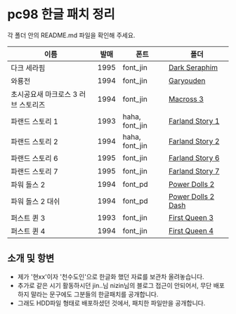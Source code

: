 # pc98 한글 패치 정리

각 폴더 안의 README.md 파일을 확인해 주세요.</br>

|이름|발매|폰트|폴더|
|--|--|--|--|
|다크 세라핌|1995|font_jin|[Dark Seraphim](https://github.com/ybaik/pc98-ko-patch/tree/main/patches/Dark%20Seraphim)|
|와룡전|1994|font_jin|[Garyouden](https://github.com/ybaik/pc98-ko-patch/tree/main/patches/Garyouden)|
|초시공요새 마크로스 3 러브 스토리즈|1994|font_jin|[Macross 3](https://github.com/ybaik/pc98-ko-patch/tree/main/patches/Macross%203)|
|파랜드 스토리 1|1993|haha, font_jin|[Farland Story 1](https://github.com/ybaik/pc98-ko-patch/tree/main/patches/Farland%20Story%201)|
|파랜드 스토리 2|1994|haha, font_jin|[Farland Story 2](https://github.com/ybaik/pc98-ko-patch/tree/main/patches/Farland%20Story%202)|
|파랜드 스토리 6|1995|font_jin|[Farland Story 6](https://github.com/ybaik/pc98-ko-patch/tree/main/patches/Farland%20Story%206)|
|파랜드 스토리 7|1995|font_jin|[Farland Story 7](https://github.com/ybaik/pc98-ko-patch/tree/main/patches/Farland%20Story%207)|
|파워 돌스 2|1994|font_pd|[Power Dolls 2](https://github.com/ybaik/pc98-ko-patch/tree/main/patches/Power%20Dolls%202)|
|파워 돌스 2 대쉬|1994|font_pd|[Power Dolls 2 Dash](https://github.com/ybaik/pc98-ko-patch/tree/main/patches/Power%20Dolls%202%20Dash)|
|퍼스트 퀸 3|1993|font_jin|[First Queen 3](https://github.com/ybaik/pc98-ko-patch/tree/main/patches/First%20Queen%203)|
|퍼스트 퀸 4|1994|font_jin|[First Queen 4](https://github.com/ybaik/pc98-ko-patch/tree/main/patches/First%20Queen%204)|

## 소개 및 항변
* 제가 '현xx'이자 '천수도인'으로 한글화 했던 자료를 보관차 올려놓습니다.
* 추가로 같은 시기 활동하시던 jin..님 nizin님의 블로그 접근이 안되어서, 무단 배포하지 말라는 문구에도 그분들의 한글패치를 공개합니다.
* 그래도 HDD파일 형태로 배포하셨던 것에서, 패치한 파일만을 공개합니다.